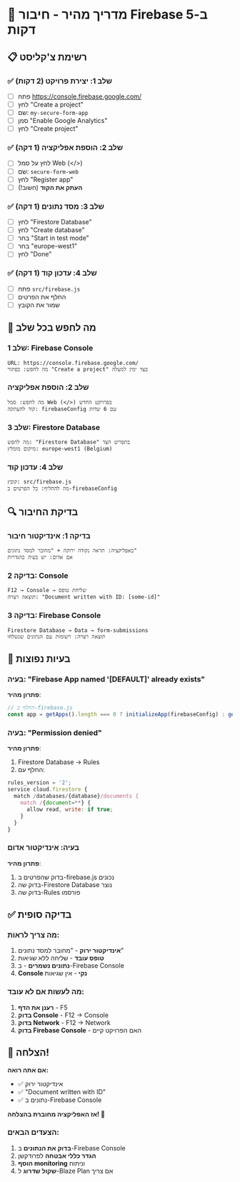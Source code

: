 # 🚀 מדריך מהיר - חיבור Firebase ב-5 דקות

## 📋 רשימת צ'קליסט

### ✅ שלב 1: יצירת פרויקט (2 דקות)
- [ ] פתח https://console.firebase.google.com/
- [ ] לחץ "Create a project"
- [ ] שם: `my-secure-form-app`
- [ ] סמן "Enable Google Analytics"
- [ ] לחץ "Create project"

### ✅ שלב 2: הוספת אפליקציה (1 דקה)
- [ ] לחץ על סמל Web (</>)
- [ ] שם: `secure-form-web`
- [ ] לחץ "Register app"
- [ ] **העתק את הקוד** (חשוב!)

### ✅ שלב 3: מסד נתונים (1 דקה)
- [ ] לחץ "Firestore Database"
- [ ] לחץ "Create database"
- [ ] בחר "Start in test mode"
- [ ] בחר "europe-west1"
- [ ] לחץ "Done"

### ✅ שלב 4: עדכון קוד (1 דקה)
- [ ] פתח `src/firebase.js`
- [ ] החלף את הפרטים
- [ ] שמור את הקובץ

## 🎯 מה לחפש בכל שלב

### שלב 1: Firebase Console
```
URL: https://console.firebase.google.com/
מה לחפש: כפתור "Create a project" בצד ימין למעלה
```

### שלב 2: הוספת אפליקציה
```
מה לחפש: סמל Web (</>) בפרויקט החדש
קוד להעתקה: firebaseConfig עם 6 שדות
```

### שלב 3: Firestore Database
```
מה לחפש: "Firestore Database" בתפריט הצד
מיקום מומלץ: europe-west1 (Belgium)
```

### שלב 4: עדכון קוד
```
קובץ: src/firebase.js
מה להחליף: כל הפרטים ב-firebaseConfig
```

## 🔍 בדיקת החיבור

### בדיקה 1: אינדיקטור חיבור
```
באפליקציה: תראה נקודה ירוקה + "מחובר למסד נתונים"
אם אדום: יש בעיה בהגדרות
```

### בדיקה 2: Console
```
F12 → Console → שליחת טופס
תוצאה רצויה: "Document written with ID: [some-id]"
```

### בדיקה 3: Firebase Console
```
Firestore Database → Data → form-submissions
תוצאה רצויה: רשומות עם הנתונים שנשלחו
```

## 🚨 בעיות נפוצות

### בעיה: "Firebase App named '[DEFAULT]' already exists"
**פתרון מהיר**:
```javascript
// החלף ב-firebase.js
const app = getApps().length === 0 ? initializeApp(firebaseConfig) : getApps()[0];
```

### בעיה: "Permission denied"
**פתרון מהיר**:
1. Firestore Database → Rules
2. החלף עם:
```javascript
rules_version = '2';
service cloud.firestore {
  match /databases/{database}/documents {
    match /{document=**} {
      allow read, write: if true;
    }
  }
}
```

### בעיה: אינדיקטור אדום
**פתרון מהיר**:
1. בדוק שהפרטים ב-firebase.js נכונים
2. בדוק שה-Firestore Database נוצר
3. בדוק שה-Rules פורסמו

## ✅ בדיקה סופית

### מה צריך לראות:
1. **אינדיקטור ירוק** - "מחובר למסד נתונים"
2. **טופס עובד** - שליחה ללא שגיאות
3. **נתונים נשמרים** - ב-Firebase Console
4. **Console נקי** - אין שגיאות

### מה לעשות אם לא עובד:
1. **רענן את הדף** - F5
2. **בדוק Console** - F12 → Console
3. **בדוק Network** - F12 → Network
4. **בדוק Firebase Console** - האם הפרויקט קיים

## 🎉 הצלחה!

**אם אתה רואה:**
- ✅ אינדיקטור ירוק
- ✅ "Document written with ID"
- ✅ נתונים ב-Firebase Console

**אז האפליקציה מחוברת בהצלחה! 🎉**

### הצעדים הבאים:
1. **בדוק את הנתונים** ב-Firebase Console
2. **הגדר כללי אבטחה** לפרודקשן
3. **הוסף monitoring** וניתוח
4. **שקול שדרוג** ל-Blaze Plan אם צריך 